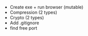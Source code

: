 - Create exe + run browser (mutable)
- Compression (2 types)
- Crypto (2 types)
- Add .gitignore
- find free port